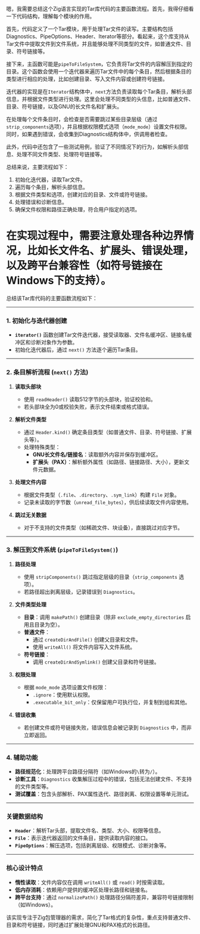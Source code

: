 嗯，我需要总结这个Zig语言实现的Tar库代码的主要函数流程。首先，我得仔细看一下代码结构，理解每个模块的作用。

首先，代码定义了一个Tar模块，用于处理Tar文件的读写。主要结构包括Diagnostics、PipeOptions、Header、Iterator等部分。看起来，这个库支持从Tar文件中提取文件到文件系统，并且能够处理不同类型的文件，如普通文件、目录、符号链接等。

接下来，主函数可能是`pipeToFileSystem`，它负责将Tar文件的内容解压到指定的目录。这个函数会使用一个迭代器来遍历Tar文件中的每个条目，然后根据条目的类型进行相应的处理，比如创建目录、写入文件内容或创建符号链接。

迭代器的实现是在`Iterator`结构体中，`next`方法负责读取每个Tar条目，解析头部信息，并根据文件类型进行处理。这里会处理不同类型的头信息，比如普通文件、目录、符号链接，以及GNU的长文件名和扩展头。

在处理每个文件条目时，会检查是否需要跳过某些目录层级（通过`strip_components`选项），并且根据权限模式选项（`mode_mode`）设置文件权限。同时，如果遇到错误，会收集到Diagnostics结构体中，供调用者检查。

此外，代码中还包含了一些测试用例，验证了不同情况下的行为，如解析头部信息、处理不同文件类型、处理符号链接等。

总结来说，主要流程如下：
1. 初始化迭代器，读取Tar文件。
2. 遍历每个条目，解析头部信息。
3. 根据文件类型和选项，创建对应的目录、文件或符号链接。
4. 处理错误和诊断信息。
5. 确保文件权限和路径正确处理，符合用户指定的选项。

在实现过程中，需要注意处理各种边界情况，比如长文件名、扩展头、错误处理，以及跨平台兼容性（如符号链接在Windows下的支持）。
================================================
总结该Tar库代码的主要函数流程如下：

---

### **1. 初始化与迭代器创建**
- **`iterator()`** 函数创建Tar文件迭代器，接受读取器、文件名缓冲区、链接名缓冲区和诊断对象作为参数。
- 初始化迭代器后，通过 `next()` 方法逐个遍历Tar条目。

---

### **2. 条目解析流程 (`next()` 方法)**
1. **读取头部块**  
   - 使用 `readHeader()` 读取512字节的头部块，验证校验和。
   - 若头部块全为0或校验失败，表示文件结束或格式错误。

2. **解析文件类型**  
   - 通过 `Header.kind()` 确定条目类型（如普通文件、目录、符号链接、扩展头等）。
   - 处理特殊类型：
     - **GNU长文件名/链接名**：读取额外内容并保存到缓冲区。
     - **扩展头（PAX）**：解析额外属性（如路径、链接路径、大小），更新文件元数据。

3. **处理文件内容**  
   - 根据文件类型（`.file`、`.directory`、`.sym_link`）构建 `File` 对象。
   - 记录未读取的字节数（`unread_file_bytes`），供后续读取文件内容使用。

4. **跳过无关数据**  
   - 对于不支持的文件类型（如稀疏文件、块设备），直接跳过对应字节。

---

### **3. 解压到文件系统 (`pipeToFileSystem()`)**
1. **路径处理**  
   - 使用 `stripComponents()` 跳过指定层级的目录（`strip_components` 选项）。
   - 若路径超出剥离层级，记录错误到 `Diagnostics`。

2. **文件类型处理**  
   - **目录**：调用 `makePath()` 创建目录（除非 `exclude_empty_directories` 启用且目录为空）。
   - **普通文件**：  
     - 通过 `createDirAndFile()` 创建父目录和文件。
     - 使用 `writeAll()` 将文件内容写入文件系统。
   - **符号链接**：  
     - 调用 `createDirAndSymlink()` 创建父目录和符号链接。

3. **权限处理**  
   - 根据 `mode_mode` 选项设置文件权限：
     - `.ignore`：使用默认权限。
     - `.executable_bit_only`：仅保留用户可执行位，并复制到组和其他。

4. **错误收集**  
   - 若创建文件或符号链接失败，错误信息会被记录到 `Diagnostics` 中，而非立即返回。

---

### **4. 辅助功能**
- **路径规范化**：处理跨平台路径分隔符（如Windows的`\`转为`/`）。
- **诊断工具**：`Diagnostics` 收集解压过程中的错误，包括无法创建文件、不支持的文件类型等。
- **测试覆盖**：包含头部解析、PAX属性迭代、路径剥离、权限设置等单元测试。

---

### **关键数据结构**
- **`Header`**：解析Tar头部，提取文件名、类型、大小、权限等信息。
- **`File`**：表示迭代器返回的文件条目，提供读取内容的接口。
- **`PipeOptions`**：解压选项，包括剥离层级、权限模式、诊断对象等。

---

### **核心设计特点**
- **惰性读取**：文件内容仅在调用 `writeAll()` 或 `read()` 时按需读取。
- **低内存消耗**：依赖用户提供的缓冲区处理长路径和链接名。
- **跨平台支持**：通过 `normalizePath()` 处理路径分隔符差异，兼容符号链接限制（如Windows）。

该实现专注于Zig包管理器的需求，简化了Tar格式的复杂性，重点支持普通文件、目录和符号链接，同时通过扩展处理GNU和PAX格式的长路径。